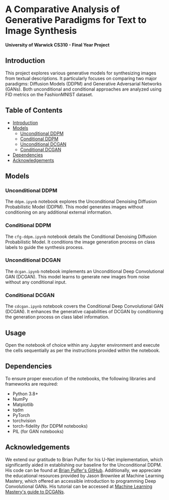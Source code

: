 # A Comparative Analysis of Generative Paradigms for Text to Image Synthesis

**University of Warwick CS310 - Final Year Project**

## Introduction
This project explores various generative models for synthesizing images from textual descriptions. It particularly focuses on comparing two major paradigms: Diffusion Models (DDPM) and Generative Adversarial Networks (GANs). Both unconditional and conditional approaches are analyzed using FID metrics on the FashionMNIST dataset.

## Table of Contents
- [Introduction](#introduction)
- [Models](#models)
  - [Unconditional DDPM](#unconditional-ddpm)
  - [Conditional DDPM](#conditional-ddpm)
  - [Unconditional DCGAN](#unconditional-dcgan)
  - [Conditional DCGAN](#conditional-dcgan)
- [Dependencies](#dependencies)
- [Acknowledgements](#acknowledgements)

## Models

### Unconditional DDPM
The `ddpm.ipynb` notebook explores the Unconditional Denoising Diffusion Probabilistic Model (DDPM). This model generates images without conditioning on any additional external information.

### Conditional DDPM
The `cfg-ddpm.ipynb` notebook details the Conditional Denoising Diffusion Probabilistic Model. It conditions the image generation process on class labels to guide the synthesis process.

### Unconditional DCGAN
The `dcgan.ipynb` notebook implements an Unconditional Deep Convolutional GAN (DCGAN). This model learns to generate new images from noise without any conditional input.

### Conditional DCGAN
The `cdcgan.ipynb` notebook covers the Conditional Deep Convolutional GAN (DCGAN). It enhances the generative capabilities of DCGAN by conditioning the generation process on class label information.

## Usage
Open the notebook of choice within any Jupyter environment and execute the cells sequentially as per the instructions provided within the notebook.

## Dependencies
To ensure proper execution of the notebooks, the following libraries and frameworks are required:
- Python 3.8+
- NumPy
- Matplotlib
- tqdm
- PyTorch
- torchvision
- torch-fidelity (for DDPM notebooks)
- PIL (for GAN notebooks)

## Acknowledgements
We extend our gratitude to Brian Pulfer for his U-Net implementation, which significantly aided in establishing our baseline for the Unconditional DDPM. His code can be found at [Brian Pulfer's GitHub](https://github.com/BrianPulfer/PapersReimplementations/blob/main/src/cv/ddpm/models.py). Additionally, we appreciate the educational resources provided by Jason Brownlee at Machine Learning Mastery, which offered an accessible introduction to programming Deep Convolutional GANs. His tutorial can be accessed at [Machine Learning Mastery's guide to DCGANs](https://machinelearningmastery.com/how-to-develop-a-conditional-generative-adversarial-network-from-scratch/).
